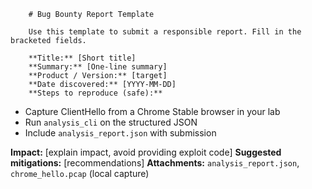         # Bug Bounty Report Template

        Use this template to submit a responsible report. Fill in the bracketed fields.

        **Title:** [Short title]
        **Summary:** [One-line summary]
        **Product / Version:** [target]
        **Date discovered:** [YYYY-MM-DD]
        **Steps to reproduce (safe):**
- Capture ClientHello from a Chrome Stable browser in your lab
- Run `analysis_cli` on the structured JSON
- Include `analysis_report.json` with submission

**Impact:** [explain impact, avoid providing exploit code]
**Suggested mitigations:** [recommendations]
**Attachments:** `analysis_report.json`, `chrome_hello.pcap` (local capture)
